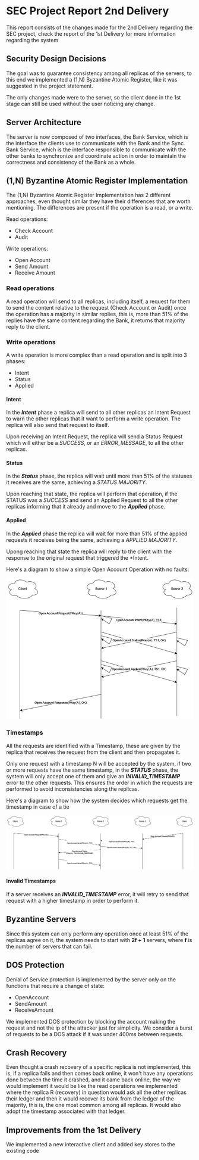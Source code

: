 # SEC Project Report 2nd Delivery

This report consists of the changes made for the 2nd Delivery regarding the SEC project, check the report of the 1st Delivery
for more information regarding the system

## Security Design Decisions

The goal was to guarantee consistency among all replicas of the servers, to this end we implemented a (1,N) Byzantine Atomic Register,
like it was suggested in the project statement.

The only changes made were to the server, so the client done in the 1st stage can still be used without the user noticing any change.

## Server Architecture

The server is now composed of two interfaces, the Bank Service, which is the interface the clients use to communicate with the Bank
and the Sync Bank Service, which is the interface responsible to communicate with the other banks to synchronize and coordinate action in
order to maintain the correctness and consistency of the Bank as a whole.

## (1,N) Byzantine Atomic Register Implementation

The (1,N) Byzantine Atomic Register Implementation has 2 different approaches, even thought similar they have their 
differences that are worth mentioning. The differences are present if the operation is a read, or a write.

Read operations:
- Check Account
- Audit

Write operations:
- Open Account
- Send Amount
- Receive Amount

### Read operations

A read operation will send to all replicas, including itself, a request for them to send the content relative to the request (Check Account or Audit)
once the operation has a majority in similar replies, this is, more than 51% of the replies have the same content regarding the Bank, it returns that 
majority reply to the client.

### Write operations

A write operation is more complex than a read operation and is split into 3 phases:
- Intent
- Status
- Applied

#### Intent

In the ***Intent*** phase a replica will send to all other replicas an Intent Request to warn the other replicas that it want to perform a write operation.
The replica will also send that request to itself.

Upon receiving an Intent Request, the replica will send a Status Request which will either be a *SUCCESS*, or an *ERROR_MESSAGE*, to all the other replicas.

#### Status

In the ***Status*** phase, the replica will wait until more than 51% of the statuses it receives are the same, achieving a *STATUS MAJORITY*.

Upon reaching that state, the replica will perform that operation, if the STATUS was a *SUCCESS* and send an Applied Request to all the other replicas
informing that it already and move to the ***Applied*** phase.

#### Applied

In the ***Applied*** phase the replica will wait for more than 51% of the applied requests it receives being the same, achieving a *APPLIED MAJORITY*.

Upong reaching that state the replica will reply to the client with the response to the original request that triggered the *Intent.

Here's a diagram to show a simple Open Account Operation with no faults:

![](diagrams/ReplicationSuccess.png)

### Timestamps

All the requests are identified with a Timestamp, these are given by the replica that receives the request from the client and then propagates it.

Only one request with a timestamp N will be accepted by the system, if two or more requests have the same timestamp, in the ***STATUS*** phase, the system will
only accept one of them and give an ***INVALID_TIMESTAMP*** error to the other requests. This ensures the order in which the requests are performed to avoid 
inconsistencies along the replicas.

Here's a diagram to show how the system decides which requests get the timestamp in case of a tie

![](diagrams/ReplicationCompetition.png)

#### Invalid Timestamps

If a server receives an ***INVALID_TIMESTAMP*** error, it will retry to send that request with a higher timestamp in order to perform it.

## Byzantine Servers

Since this system can only perform any operation once at least 51% of the replicas agree on it, the system needs to start
with **2f + 1** servers, where **f** is the number of servers that can fail.

## DOS Protection

Denial of Service protection is implemented by the server only on the functions that require a change of state:
- OpenAccount
- SendAmount
- ReceiveAmount

We implemented DOS protection by blocking the account making the request and not the ip of the attacker just for simplicity. 
We consider a burst of requests to be a DOS attack if it was under 400ms between requests.


## Crash Recovery

Even thought a crash recovery of a specific replica is not implemented, this is, if a replica fails and then comes back online,
it won't have any operations done between the time it crashed, and it came back online, the way we would implement it would be
like the read operations we implemented where the replica R (recovery) in question would ask all the other replicas their ledger
and then it would recover its bank from the ledger of the majority, this is, the one most common among all replicas.
It would also adopt the timestamp associated with that ledger.

## Improvements from the 1st Delivery

We implemented a new interactive client and added key stores to the existing code
